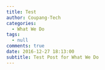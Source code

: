 ```yaml
---
title: Test
author: Coupang-Tech
categories:
  - What We Do
tags:
  - null
comments: true
date: 2016-12-27 18:13:00
subtitle: Test Post for What We Do
---
```

